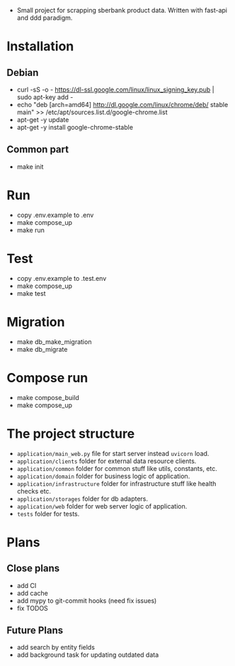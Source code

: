 - Small project for scrapping sberbank product data. Written with fast-api and ddd paradigm.

# Installation
## Debian
- curl -sS -o - https://dl-ssl.google.com/linux/linux_signing_key.pub |  sudo apt-key add -
- echo "deb [arch=amd64]  http://dl.google.com/linux/chrome/deb/ stable main" >> /etc/apt/sources.list.d/google-chrome.list
- apt-get -y update
- apt-get -y install google-chrome-stable

## Common part
- make init


# Run
- copy .env.example to .env
- make compose_up
- make run


# Test
- copy .env.example to .test.env
- make compose_up
- make test


# Migration
- make db_make_migration
- make db_migrate


# Compose run
- make compose_build
- make compose_up


# The project structure

- `application/main_web.py` file for start server instead `uvicorn` load.
- `application/clients` folder for external data resource clients.
- `application/common` folder for common stuff like utils, constants, etc.
- `application/domain` folder for business logic of application.
- `application/infrastructure` folder for infrastructure stuff like health checks etc.
- `application/storages` folder for db adapters.
- `application/web` folder for web server logic of application.
- `tests` folder for tests.


# Plans
## Close plans
- add CI
- add cache
- add mypy to git-commit hooks (need fix issues)
- fix TODOS


## Future Plans
- add search by entity fields
- add background task for updating outdated data
